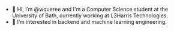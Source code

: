 - 👋  Hi, I’m @wqueree and I'm a Computer Science student at the University of Bath, currently working at L3Harris Technologies.
- 👀  I’m interested in backend and machine learning engineering.


<!---
- 🌱  I’m currently learning about artificial intelligence and machine learning concepts, as well as working my way (slowly!) through CLRS alongside my studies.
- 📫  I'm currently looking for 6-12 month internships as part of my degree programme, so please get in touch (wlq20@bath.ac.uk) if you think I would be a good fit for any roles!
- 💞️  I’m looking to collaborate on ...


<!---
wqueree/wqueree is a ✨ special ✨ repository because its `README.md` (this file) appears on your GitHub profile.
You can click the Preview link to take a look at your changes.
--->
